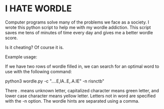 # I HATE WORDLE 

Computer programs solve many of the problems we face as a society. I wrote this python script to help me with my wordle addiction. This script saves me tens of minutes of time every day and gives me a better wordle score. 

Is it cheating? Of course it is.

Example usage:

If we have two rows of wordle filled in, we can search for an optimal word to use with the following command:

python3 wordle.py -c \"....E,lA..E,.A.lE\" -n risnctb"

There . means unknown letter, capitalized character means green letter, and lower case character means yellow letter. Letters not in word are specified with the -n option. The wordle hints are separated using a comma. 
